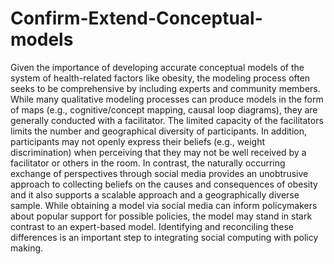 # Confirm-Extend-Conceptual-models
Given the importance of developing accurate conceptual models of the system of health-related factors like obesity, the modeling process often seeks to be comprehensive by including experts and community members. While many qualitative modeling processes can produce models in the form of maps (e.g., cognitive/concept mapping, causal loop diagrams), they are generally conducted with a facilitator. The limited capacity of the facilitators limits the number and geographical diversity of participants. In addition, participants may not openly express their beliefs (e.g., weight discrimination) when perceiving that they may not be well received by a facilitator or others in the room. In contrast, the naturally occurring exchange of perspectives through social media provides an unobtrusive approach to collecting beliefs on the causes and consequences of obesity and it also supports a scalable approach and a geographically diverse sample. While obtaining a model via social media can inform policymakers about popular support for possible policies, the model may stand in stark contrast to an expert-based model. Identifying and reconciling these differences is an important step to integrating social computing with policy making.

